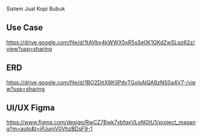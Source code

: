 Sistem Jual Kopi Bubuk

## Use Case
https://drive.google.com/file/d/1tAVby4kWWX5xR5sSe0K1GKdZwSLpz62z/view?usp=sharing

## ERD
https://drive.google.com/file/d/1BO2DitX8K0PdyTGxlsAlQA8zNS0a4V7-/view?usp=sharing

## UI/UX Figma
https://www.figma.com/design/RwCZ7Bwk7xbfqxVLoNGtU1/project_magang?m=auto&t=iPJunjV0VhzBDsF9-1
